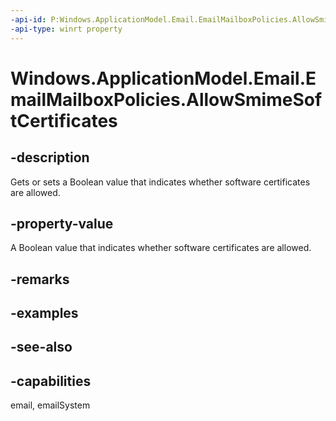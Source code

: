 ```yaml
---
-api-id: P:Windows.ApplicationModel.Email.EmailMailboxPolicies.AllowSmimeSoftCertificates
-api-type: winrt property
---
```


<!-- Property syntax
public bool AllowSmimeSoftCertificates { get;  set; }
-->

# Windows.ApplicationModel.Email.EmailMailboxPolicies.AllowSmimeSoftCertificates

## -description
Gets or sets a Boolean value that indicates whether software certificates are allowed.

## -property-value
A Boolean value that indicates whether software certificates are allowed.

## -remarks

## -examples

## -see-also

## -capabilities
email, emailSystem
